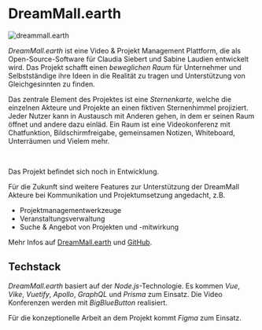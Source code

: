 # DreamMall.earth

![dreammall.earth](/images/projects/dreammall.png)

*DreamMall.earth* ist eine Video & Projekt Management Plattform, die als Open-Source-Software für Claudia Siebert und Sabine Laudien entwickelt wird. Das Projekt schafft einen *beweglichen Raum* für Unternehmer und Selbstständige ihre Ideen in die Realität zu tragen und Unterstützung von Gleichgesinnten zu finden.

Das zentrale Element des Projektes ist eine *Sternenkarte*, welche die einzelnen Akteure und Projekte an einen fiktiven Sternenhimmel projiziert. Jeder Nutzer kann in Austausch mit Anderen gehen, in dem er seinen Raum öffnet und andere dazu einläd. Ein Raum ist eine Videokonferenz mit Chatfunktion, Bildschirmfreigabe, gemeinsamen Notizen, Whiteboard, Unterräumen und Vielem mehr.

<br/>

<CaptionedImage src="/images/projects/dreammall-starmap.png" caption="Bild: Die Sternenkarte von DreamMall" width="500px"/>

Das Projekt befindet sich noch in Entwicklung.

Für die Zukunft sind weitere Features zur Unterstützung der DreamMall Akteure bei Kommunikation und Projektumsetzung angedacht, z.B. 
- Projektmanagementwerkzeuge
- Veranstaltungsverwaltung
- Suche & Angebot von Projekten und -mitwirkung

Mehr Infos auf [DreamMall.earth](https://dreammall.earth) und [GitHub](https://github.com/dreammall-earth/dreammall.earth).

## Techstack
*DreamMall.earth* basiert auf der *Node.js*-Technologie. Es kommen *Vue*, *Vike*, *Vuetify*, *Apollo*, *GraphQL* und *Prisma* zum Einsatz. Die Video Konferenzen werden mit *BigBlueButton* realisiert.

Für die konzeptionelle Arbeit an dem Projekt kommt *Figma* zum Einsatz.
